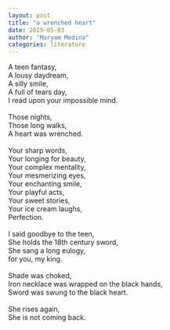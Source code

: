 ```yaml
---
layout: post
title: "a wrenched heart"
date: 2025-05-03
author: "Maryam Medina"
categories: literature
---
```


A teen fantasy,<br>
A lousy daydream,<br>
A silly smile, <br>
A full of tears day,<br>
I read upon your impossible mind.<br>
<br>
Those nights,<br>
Those long walks,<br>
A heart was wrenched.<br>
<br>
Your sharp words,<br>
Your longing for beauty,<br>
Your complex mentality,<br>
Your mesmerizing eyes,<br>
Your enchanting smile,<br>
Your playful acts,<br>
Your sweet stories,<br>
Your ice cream laughs,<br>
Perfection.<br>
<br>
I said goodbye to the teen,<br>
She holds the 18th century sword,<br>
She sang a long eulogy,<br>
for you, my king.<br>
<br>
Shade was choked,<br>
Iron necklace was wrapped on the black hands,<br>
Sword was swung to the black heart.<br>
<br>
She rises again,<br>
She is not coming back.<br>